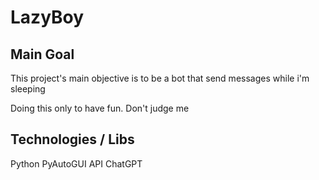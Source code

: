 # LazyBoy

## Main Goal

This project's main objective is to be a bot that send messages while i'm sleeping

Doing this only to have fun. Don't judge me

## Technologies / Libs

Python
PyAutoGUI
API ChatGPT
